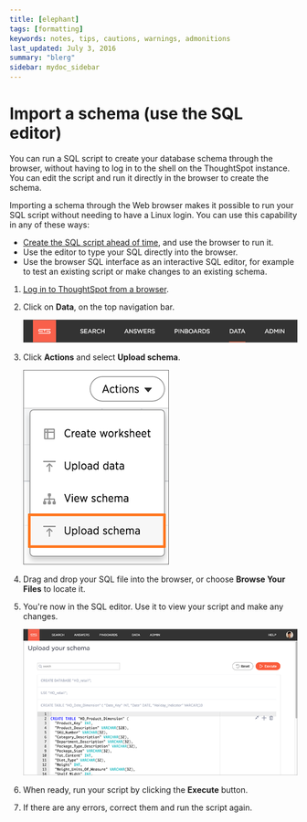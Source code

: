 ```yaml
---
title: [elephant]
tags: [formatting]
keywords: notes, tips, cautions, warnings, admonitions
last_updated: July 3, 2016
summary: "blerg"
sidebar: mydoc_sidebar
---
```

# Import a schema \(use the SQL editor\)

You can run a SQL script to create your database schema through the browser, without having to log in to the shell on the ThoughtSpot instance. You can edit the script and run it directly in the browser to create the schema.

Importing a schema through the Web browser makes it possible to run your SQL script without needing to have a Linux login. You can use this capability in any of these ways:

-   [Create the SQL script ahead of time](create_schema_with_script.html#), and use the browser to run it.
-   Use the editor to type your SQL directly into the browser.
-   Use the browser SQL interface as an interactive SQL editor, for example to test an existing script or make changes to an existing schema.

1.   [Log in to ThoughtSpot from a browser](../setup/accessing.html#). 
2.   Click on **Data**, on the top navigation bar. 

     ![](../../shared/conrefs/../../images/data_icon.png "Data") 

3.   Click **Actions** and select **Upload schema**. 

     ![](../../images/import_schema.png "Upload schema") 

4.   Drag and drop your SQL file into the browser, or choose **Browse Your Files** to locate it. 
5.   You're now in the SQL editor. Use it to view your script and make any changes. 

     ![](../../images/SQL_editor.png "Import schema") 

6.   When ready, run your script by clicking the **Execute** button. 
7.   If there are any errors, correct them and run the script again. 

